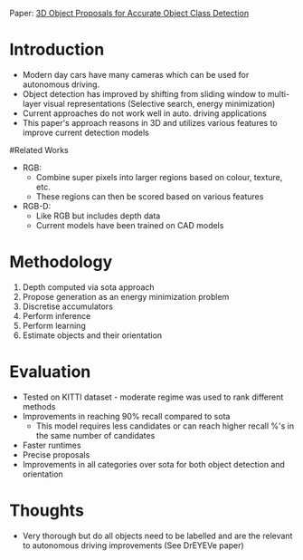 Paper: [3D Object Proposals for Accurate Object Class Detection](https://proceedings.neurips.cc/paper/2015/file/6da37dd3139aa4d9aa55b8d237ec5d4a-Paper.pdf)

# Introduction
* Modern day cars have many cameras which can be used for autonomous driving.
* Object detection has improved by shifting from sliding window to multi-layer visual representations (Selective search, energy minimization)
* Current approaches do not work well in auto. driving applications
* This paper's approach reasons in 3D and utilizes various features to improve current detection models
 
#Related Works
* RGB:
    * Combine super pixels into larger regions based on colour, texture, etc.
    * These regions can then be scored based on various features
* RGB-D:
    * Like RGB but includes depth data
    * Current models have been trained on CAD models
 
# Methodology
1. Depth computed via sota approach
2. Propose generation as an energy minimization problem
3. Discretise accumulators
4. Perform inference
5. Perform learning
6. Estimate objects and their orientation
 
# Evaluation
* Tested on KITTI dataset - moderate regime was used to rank different methods
* Improvements in reaching 90% recall compared to sota
    * This model requires less candidates or can reach higher recall %'s in the same number of candidates
* Faster runtimes
* Precise proposals
* Improvements in all categories over sota for both object detection and orientation
 
# Thoughts
* Very thorough but do all objects need to be labelled and are the relevant to autonomous driving improvements (See DrEYEVe paper)
